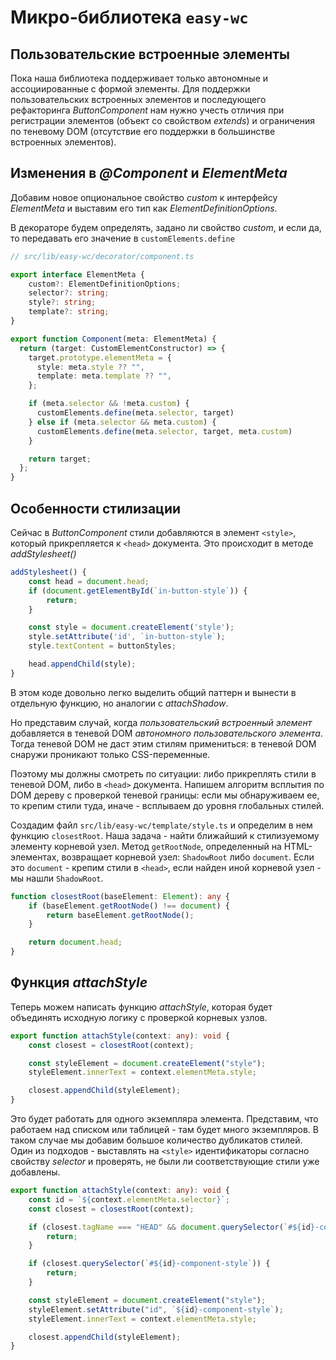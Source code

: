 # Микро-библиотека `easy-wc`

## Пользовательские встроенные элементы

Пока наша библиотека поддерживает только автономные и ассоциированные с формой элементы. Для поддержки пользовательских встроенных элементов и последующего рефакторинга *ButtonComponent* нам нужно учесть отличия при регистрации элементов (объект со свойством *extends*) и ограничения по теневому DOM (отсутствие его поддержки в большинстве встроенных элементов).

## Изменения в *@Component* и *ElementMeta*

Добавим новое опциональное свойство *custom* к интерфейсу *ElementMeta* и выставим его тип как *ElementDefinitionOptions*.

В декораторе будем определять, задано ли свойство *custom*, и если да, то передавать его значение в `customElements.define`

```ts
// src/lib/easy-wc/decorator/component.ts

export interface ElementMeta {
    custom?: ElementDefinitionOptions;
    selector?: string;
    style?: string;
    template?: string;
}

export function Component(meta: ElementMeta) {
  return (target: CustomElementConstructor) => {
    target.prototype.elementMeta = {
      style: meta.style ?? "",
      template: meta.template ?? "",
    };

    if (meta.selector && !meta.custom) {
      customElements.define(meta.selector, target)
    } else if (meta.selector && meta.custom) {
      customElements.define(meta.selector, target, meta.custom)
    }

    return target;
  };
}
```

## Особенности стилизации

Сейчас в *ButtonComponent* стили добавляются в элемент `<style>`, который прикрепляется к `<head>` документа. Это происходит в методе *addStylesheet()*

```ts
addStylesheet() {
    const head = document.head;
    if (document.getElementById(`in-button-style`)) {
        return;
    }

    const style = document.createElement('style');
    style.setAttribute('id', `in-button-style`);
    style.textContent = buttonStyles;

    head.appendChild(style);
}
```

В этом коде довольно легко выделить общий паттерн и вынести в отдельную функцию, но аналогии с *attachShadow*.

Но представим случай, когда *пользовательский встроенный элемент* добавляется в теневой DOM *автономного пользовательского элемента*. Тогда теневой DOM не даст этим стилям примениться: в теневой DOM снаружи проникают только CSS-переменные.

Поэтому мы должны смотреть по ситуации: либо прикреплять стили в теневой DOM, либо в `<head>` документа. Напишем алгоритм всплытия по DOM дереву с проверкой теневой границы: если мы обнаруживаем ее, то крепим стили туда, иначе - всплываем до уровня глобальных стилей.


Создадим файл `src/lib/easy-wc/template/style.ts` и определим в нем функцию `closestRoot`. Наша задача - найти ближайший к стилизуемому элементу корневой узел. Метод `getRootNode`, определенный на HTML-элементах, возвращает корневой узел: `ShadowRoot` либо `document`. Если это `document` - крепим стили в `<head>`, если найден иной корневой узел - мы нашли `ShadowRoot`.

```ts
function closestRoot(baseElement: Element): any {
    if (baseElement.getRootNode() !== document) {
        return baseElement.getRootNode();
    }

    return document.head;
}
```

## Функция *attachStyle*

Теперь можем написать функцию *attachStyle*, которая будет объединять исходную логику с проверкой корневых узлов.

```ts
export function attachStyle(context: any): void {
    const closest = closestRoot(context);

    const styleElement = document.createElement("style");
    styleElement.innerText = context.elementMeta.style;

    closest.appendChild(styleElement);
}
```

Это будет работать для одного экземпляра элемента. Представим, что работаем над списком или таблицей - там будет много экземпляров. В таком случае мы добавим большое количество дубликатов стилей. Один из подходов - выставлять на `<style>` идентификаторы согласно свойству *selector* и проверять, не были ли соответствующие стили уже добавлены.

```ts
export function attachStyle(context: any): void {
    const id = `${context.elementMeta.selector}`;
    const closest = closestRoot(context);

    if (closest.tagName === "HEAD" && document.querySelector(`#${id}-component-style`)) {
        return;
    }

    if (closest.querySelector(`#${id}-component-style`)) {
        return;
    }

    const styleElement = document.createElement("style");
    styleElement.setAttribute("id", `${id}-component-style`);
    styleElement.innerText = context.elementMeta.style;

    closest.appendChild(styleElement);
}
```
